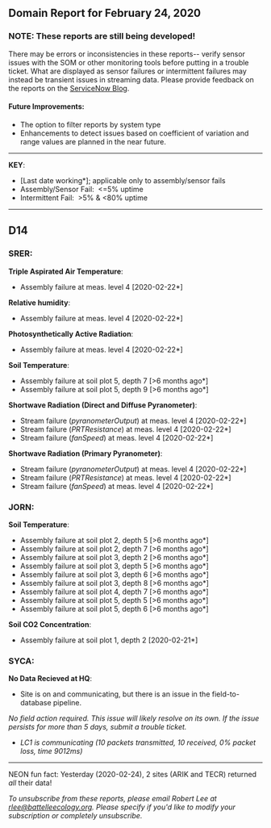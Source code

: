 ## Domain Report for February 24, 2020


### NOTE: These reports are still being developed!
There may be errors or inconsistencies in these reports-- verify sensor issues with the SOM or other monitoring tools before putting in a trouble ticket. What are displayed as sensor failures or intermittent failures may instead be transient issues in streaming data.
Please provide feedback on the reports on the [ServiceNow Blog](https://neon.service-now.com/community?id=community_blog&sys_id=9b4fbe8adbed734017ecf9041d9619be).

#### Future Improvements: 
 - The option to filter reports by system type 
 - Enhancements to detect issues based on coefficient of variation and range values are planned in the near future.

***

**KEY**:

 - [Last date working*]; applicable only to assembly/sensor fails
 - Assembly/Sensor Fail:&nbsp;&nbsp;<=5% uptime
 - Intermittent Fail:&nbsp;&nbsp;>5% & <80% uptime

***
## D14

### SRER:

**Triple Aspirated Air Temperature**:
 - Assembly failure at meas. level 4 [2020-02-22*]

**Relative humidity**:
 - Assembly failure at meas. level 4 [2020-02-22*]

**Photosynthetically Active Radiation**:
 - Assembly failure at meas. level 4 [2020-02-22*]

**Soil Temperature**:
 - Assembly failure at soil plot 5, depth 7 [>6 months ago*]
 - Assembly failure at soil plot 5, depth 9 [>6 months ago*]

**Shortwave Radiation (Direct and Diffuse Pyranometer)**:
 - Stream failure (_pyranometerOutput_) at meas. level 4 [2020-02-22*]
 - Stream failure (_PRTResistance_) at meas. level 4 [2020-02-22*]
 - Stream failure (_fanSpeed_) at meas. level 4 [2020-02-22*]

**Shortwave Radiation (Primary Pyranometer)**:
 - Stream failure (_pyranometerOutput_) at meas. level 4 [2020-02-22*]
 - Stream failure (_PRTResistance_) at meas. level 4 [2020-02-22*]
 - Stream failure (_fanSpeed_) at meas. level 4 [2020-02-22*]

### JORN:

**Soil Temperature**:
 - Assembly failure at soil plot 2, depth 5 [>6 months ago*]
 - Assembly failure at soil plot 2, depth 7 [>6 months ago*]
 - Assembly failure at soil plot 3, depth 2 [>6 months ago*]
 - Assembly failure at soil plot 3, depth 5 [>6 months ago*]
 - Assembly failure at soil plot 3, depth 6 [>6 months ago*]
 - Assembly failure at soil plot 3, depth 8 [>6 months ago*]
 - Assembly failure at soil plot 4, depth 7 [>6 months ago*]
 - Assembly failure at soil plot 5, depth 5 [>6 months ago*]
 - Assembly failure at soil plot 5, depth 6 [>6 months ago*]

**Soil CO2 Concentration**:
 - Assembly failure at soil plot 1, depth 2 [2020-02-21*]

### SYCA:

**No Data Recieved at HQ**:
 - Site is on and communicating, but there is an issue in the field-to-database pipeline. 

 _*No field action required*. This issue will likely resolve on its own. If the issue persists for more than 5 days, submit a trouble ticket._
 - _LC1 is communicating (10 packets transmitted, 10 received, 0% packet loss, time 9012ms)_

***
NEON fun fact: Yesterday (2020-02-24), 2 sites (ARIK and TECR) returned _all_ their data!

_To unsubscribe from these reports, please email Robert Lee at rlee@battelleecology.org. Please specify if you'd like to modify your subscription or completely unsubscribe._
